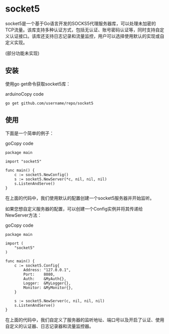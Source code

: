 # socket5

socket5是一个基于Go语言开发的SOCKS5代理服务器库，可以处理未加密的TCP流量。该库支持多种认证方式，包括无认证、账号密码认证等，同时支持自定义认证接口。该库还支持日志记录和流量监控，用户可以选择使用默认的实现或自定义实现。

(部分功能未实现)

## 安装

使用go get命令获取socket5库：

arduinoCopy code

```
go get github.com/username/repo/socket5
```

## 使用

下面是一个简单的例子：

goCopy code

```
package main

import "socket5"

func main() {
    c := socket5.NewConfig()
    s := socket5.NewServer(*c, nil, nil, nil)
    s.ListenAndServe()
}

```

在上面的代码中，我们使用默认的配置创建一个socket5服务器并开始监听。

如果您想自定义服务器的配置，可以创建一个Config实例并将其传递给NewServer方法：

goCopy code

```
package main

import (
    "socket5"
)

func main() {
    c := socket5.Config{
        Address: "127.0.0.1",
        Port:    8080,
        Auth:    &MyAuth{},
        Logger:  &MyLogger{},
        Monitor: &MyMonitor{},
    }

    s := socket5.NewServer(c, nil, nil, nil)
    s.ListenAndServe()
}

```

在上面的代码中，我们自定义了服务器的监听地址、端口号以及开启了认证、使用自定义的认证器、日志记录器和流量监控器。